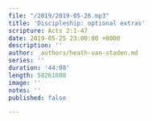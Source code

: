 ```yaml
---
file: "/2019/2019-05-26.mp3"
title: 'Discipleship: optional extras'
scripture: Acts 2:1-47
date: 2019-05-25 23:00:00 +0000
description: ''
author: _authors/heath-van-staden.md
series: ''
duration: '44:08'
length: 58261600
image: ''
notes: ''
published: false

---
```

